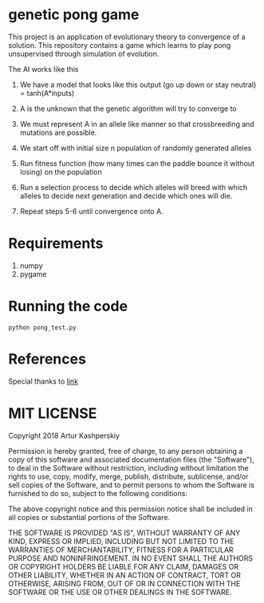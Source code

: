 # genetic pong game
This project is an application of evolutionary theory to convergence of a solution. This repository contains a game which learns to play pong unsupervised through simulation of evolution.

The AI works like this
1. We have a model that looks like this output (go up down or stay neutral) = tanh(A*inputs)

2. A is the unknown that the genetic algorithm will try to converge to

3. We must represent A in an allele like manner so that crossbreeding and mutations are possible.

4. We start off with initial size n population of randomly generated alleles

5. Run fitness function (how many times can the paddle bounce it without losing) on the population

6. Run a selection process to decide which alleles will breed with which alleles to decide next generation and decide which ones will die.

7. Repeat steps 5-6 until convergence onto A.

# Requirements

1. numpy
2. pygame

# Running the code

~~~
python pong_test.py
~~~

# References

Special thanks to [link](https://github.com/Sarthak-Rijal/goodpong "Sarthak Rijal original game code")

# MIT LICENSE
Copyright 2018 Artur Kashperskiy

Permission is hereby granted, free of charge, to any person obtaining a copy of this software and associated documentation files (the "Software"), to deal in the Software without restriction, including without limitation the rights to use, copy, modify, merge, publish, distribute, sublicense, and/or sell copies of the Software, and to permit persons to whom the Software is furnished to do so, subject to the following conditions:

The above copyright notice and this permission notice shall be included in all copies or substantial portions of the Software.

THE SOFTWARE IS PROVIDED "AS IS", WITHOUT WARRANTY OF ANY KIND, EXPRESS OR IMPLIED, INCLUDING BUT NOT LIMITED TO THE WARRANTIES OF MERCHANTABILITY, FITNESS FOR A PARTICULAR PURPOSE AND NONINFRINGEMENT. IN NO EVENT SHALL THE AUTHORS OR COPYRIGHT HOLDERS BE LIABLE FOR ANY CLAIM, DAMAGES OR OTHER LIABILITY, WHETHER IN AN ACTION OF CONTRACT, TORT OR OTHERWISE, ARISING FROM, OUT OF OR IN CONNECTION WITH THE SOFTWARE OR THE USE OR OTHER DEALINGS IN THE SOFTWARE.